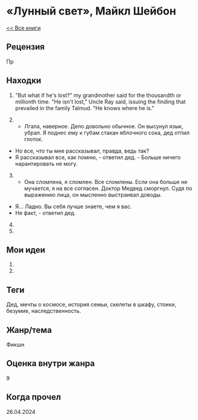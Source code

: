 # «Лунный свет», Майкл Шейбон

[<< Все книги](../README.md)

## Рецензия

Пр




## Находки

1. "But what if he's lost?" my grandmother said for the thousandth or millionth time. "He isn't lost," Uncle Ray said, issuing the finding that prevailed in the family Talmud. "He knows where he is."

2.  - Лгала, наверное. Дело довольно обычное.
Он высунул язык, убрал. Я поднес ему к губам стакан яблочного сока, дед отпил глоток.
- Но все, что ты мне рассказывал, правда, ведь так?
- Я рассказывал все, как помню, - ответил дед. - Больше ничего нарантировать не могу.

3. - Она сломлена, я сломлен. Все сломлены. Если она больше не мучается, я на все согласен.
Доктор Медвед сморгнул. Судя по выражению лица, он мысленно выстраивал доводы.
- Я... Ладно. Вы себя лучше знаете, чем я вас.
- Не факт, - ответил дед.

4. 

5. 




## Мои идеи

1. 

2. 


## Теги

Дед, мечты о космосе, история семьи, скелеты в шкафу, стоики, безумие, наследственность.

## Жанр/тема

Фикшн

## Оценка внутри жанра

9

## Когда прочел

26.04.2024